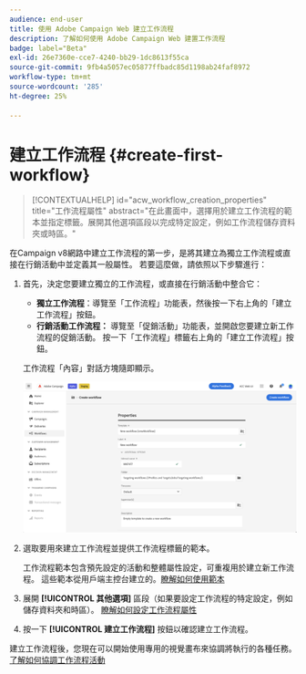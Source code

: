 ```yaml
---
audience: end-user
title: 使用 Adobe Campaign Web 建立工作流程
description: 了解如何使用 Adobe Campaign Web 建置工作流程
badge: label="Beta"
exl-id: 26e7360e-cce7-4240-bb29-1dc8613f55ca
source-git-commit: 9fb4a5057ec05877ffbadc85d1198ab24faf8972
workflow-type: tm+mt
source-wordcount: '285'
ht-degree: 25%

---
```



# 建立工作流程 {#create-first-workflow}

>[!CONTEXTUALHELP]
>id="acw_workflow_creation_properties"
>title="工作流程屬性"
>abstract="在此畫面中，選擇用於建立工作流程的範本並指定標籤。展開其他選項區段以完成特定設定，例如工作流程儲存資料夾或時區。"

在Campaign v8網路中建立工作流程的第一步，是將其建立為獨立工作流程或直接在行銷活動中並定義其一般屬性。 若要這麼做，請依照以下步驟進行：

1. 首先，決定您要建立獨立的工作流程，或直接在行銷活動中整合它：

   * **獨立工作流程**：導覽至「工作流程」功能表，然後按一下右上角的「建立工作流程」按鈕。
   * **行銷活動工作流程：** 導覽至「促銷活動」功能表，並開啟您要建立新工作流程的促銷活動。 按一下「工作流程」標籤右上角的「建立工作流程」按鈕。

   工作流程「內容」對話方塊隨即顯示。

   ![](assets/workflow-create.png)

1. 選取要用來建立工作流程並提供工作流程標籤的範本。

   工作流程範本包含預先設定的活動和整體屬性設定，可重複用於建立新工作流程。 這些範本從用戶端主控台建立的。[瞭解如何使用範本](https://experienceleague.adobe.com/docs/campaign/automation/workflows/introduction/build-a-workflow.html#workflow-templates)

1. 展開 **[!UICONTROL 其他選項]** 區段（如果要設定工作流程的特定設定，例如儲存資料夾和時區）。 [瞭解如何設定工作流程屬性](workflow-settings.md)

1. 按一下 **[!UICONTROL 建立工作流程]** 按鈕以確認建立工作流程。

建立工作流程後，您現在可以開始使用專用的視覺畫布來協調將執行的各種任務。 [了解如何協調工作流程活動](orchestrate-activities.md)
